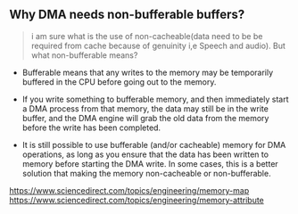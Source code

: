 ## Why DMA needs non-bufferable buffers?
> i am sure what is the use of non-cacheable(data need to be be required from cache because of genuinity i,e Speech and audio). But what non-bufferable means?

* Bufferable means that any writes to the memory may be temporarily 
buffered in the CPU before going out to the memory.

* If you write something to bufferable memory, and then immediately start a DMA process from that memory, the data may still be in the write buffer, and the DMA engine will grab the old data from the memory before the write has been completed.

* It is still possible to use bufferable (and/or cacheable) memory for DMA operations, as long as you ensure that the data has been written to memory before starting the DMA write. In some cases, this is a better solution that making the memory non-cacheable or non-bufferable.


https://www.sciencedirect.com/topics/engineering/memory-map
https://www.sciencedirect.com/topics/engineering/memory-attribute

